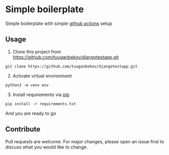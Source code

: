 # Simple boilerplate 
Simple boilerplate with simple [github actions](https://docs.github.com/en/actions) setup

## Usage 
1. Clone this project from https://github.com/tuuganbekov/djangotestapp.git
```
git clone https://github.com/tuuganbekov/djangotestapp.git
```
2. Activate virtual environment
```
python3 -m venv env
```
3. Install requirements via [pip](https://pypi.org/)
```
pip install -r requirements.txt
```
And you are ready to go

## Contribute
Pull requests are welcome. For major changes, please open an issue first to discuss what you would like to change.
